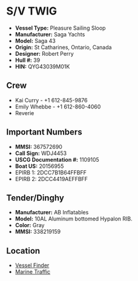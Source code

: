 # S/V TWIG

* **Vessel Type:** Pleasure Sailing Sloop
* **Manufacturer:** Saga Yachts
* **Model:** Saga 43
* **Origin:** St Catharines, Ontario, Canada
* **Designer:** Robert Perry
* **Hull #:** 39
* **HIN:** QYG43039M01K

## Crew

* Kai Curry - +1 612-845-9876
* Emily Whebbe - +1 612-860-4060
* Reverie

## Important Numbers

* **MMSI:** 367572690
* **Call Sign:** WDJ4453
* **USCG Documentation #:** 1109105
* **Boat US:** 20156955
* EPIRB 1: 2DCC7B1B64FFBFF
* EPIRB 2: 2DCC4419AEFFBFF

## Tender/Dinghy

* **Manufacturer:** AB Inflatables
* **Model:** 10AL Aluminum bottomed Hypalon RIB.
* **Color:** Gray
* **MMSI:** 338219159

## Location

* [Vessel Finder](https://www.vesselfinder.com/?mmsi=367572690)
* [Marine Traffic](http://www.marinetraffic.com/en/ais/details/ships/mmsi:367572690)

